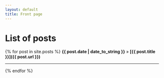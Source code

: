 ```yaml
---
layout: default
title: Front page
---
```

# [](#header-1)List of posts

{% for post in site.posts %}
  **{{ post.date | date_to_string }}** » __[{{ post.title }}]({{ post.url }})__
  * * *
{% endfor %}
